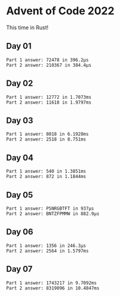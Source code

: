 # Advent of Code 2022

This time in Rust!

## Day 01
```
Part 1 answer: 72478 in 396.2µs
Part 2 answer: 210367 in 384.4µs
```

## Day 02
```
Part 1 answer: 12772 in 1.7073ms
Part 2 answer: 11618 in 1.9797ms
```

## Day 03
```
Part 1 answer: 8018 in 6.1928ms
Part 2 answer: 2518 in 8.751ms
```

## Day 04
```
Part 1 answer: 540 in 1.3851ms
Part 2 answer: 872 in 1.1844ms
```

## Day 05
```
Part 1 answer: PSNRGBTFT in 937µs
Part 2 answer: BNTZFPMMW in 882.9µs
```

## Day 06
```
Part 1 answer: 1356 in 246.3µs
Part 2 answer: 2564 in 1.5797ms
```

## Day 07
```
Part 1 answer: 1743217 in 9.7092ms
Part 2 answer: 8319096 in 10.4847ms
```
